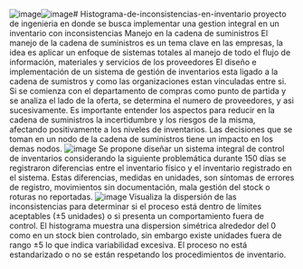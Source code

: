 ![image](https://github.com/user-attachments/assets/2d725f56-6163-458c-81d2-6c9d87fdd7d6)![image](https://github.com/user-attachments/assets/649732d4-410c-4e92-b2eb-b50450ed2838)# Histograma-de-inconsistencias-en-inventario
proyecto de ingenieria en donde se busca implementar una gestion integral en un inventario con inconsistencias
Manejo en la cadena de suministros
El manejo de la cadena de suministros es un tema clave en las empresas, la idea es aplicar un enfoque de sistemas totales al manejo de todo el flujo de información, materiales y servicios de los proveedores
El diseño e implementación de un sistema de gestión de inventarios esta ligado a la cadena de sumistros y como las organizaciones estan vinculadas entre si. Si se comienza con el departamento de compras como punto de partida y se analiza el lado de la oferta, se determina el numero de proveedores, y asi sucesivamente. Es importante entender los aspectos para reducir en la cadena de suministros la incertidumbre y los riesgos de la misma, afectando positivamente a los niveles de inventarios.
Las decisiones que se toman en un nodo de la cadena de suministros tiene un impacto en los demas nodos. 
![image](https://github.com/user-attachments/assets/e3e93632-77de-4180-b318-cf4fe1b0e1a3)
Se propone diseñar un sistema integral de control de inventarios considerando la siguiente problemática durante 150 días se registraron diferencias entre el inventario físico y el inventario registrado en el sistema. Estas diferencias, medidas en unidades, son síntomas de errores de registro, movimientos sin documentación, mala gestión del stock o roturas no reportadas.
![image](https://github.com/user-attachments/assets/07a51916-d807-444d-b3e8-7f094001d297)
Visualiza la dispersión de las inconsistencias para determinar si el proceso está dentro de límites aceptables (±5 unidades) o si presenta un comportamiento fuera de control.
El histograma muestra una dispersion simétrica alrededor del 0 como en un stock bien controlado, sin embargo existe unidades fuera de rango ±5 lo que indica variabilidad excesiva. El proceso no está estandarizado o no se están respetando los procedimientos de inventario.
